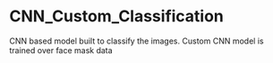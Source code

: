 # CNN_Custom_Classification
CNN based model built to classify the images. Custom CNN model is trained over face mask data
